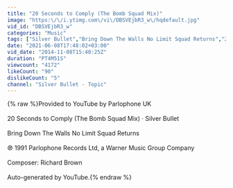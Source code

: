 ```yaml
---
title: "20 Seconds to Comply (The Bomb Squad Mix)"
image: "https:\/\/i.ytimg.com\/vi\/DBSVEjbR3_w\/hqdefault.jpg"
vid_id: "DBSVEjbR3_w"
categories: "Music"
tags: ["Silver Bullet","Bring Down The Walls No Limit Squad Returns","20 Seconds to Comply"]
date: "2021-06-08T17:48:02+03:00"
vid_date: "2014-11-08T15:40:25Z"
duration: "PT4M51S"
viewcount: "4172"
likeCount: "90"
dislikeCount: "5"
channel: "Silver Bullet - Topic"
---
```

{% raw %}Provided to YouTube by Parlophone UK<br /><br />20 Seconds to Comply (The Bomb Squad Mix) · Silver Bullet<br /><br />Bring Down The Walls No Limit Squad Returns<br /><br />℗ 1991 Parlophone Records Ltd, a Warner Music Group Company<br /><br />Composer: Richard Brown<br /><br />Auto-generated by YouTube.{% endraw %}
